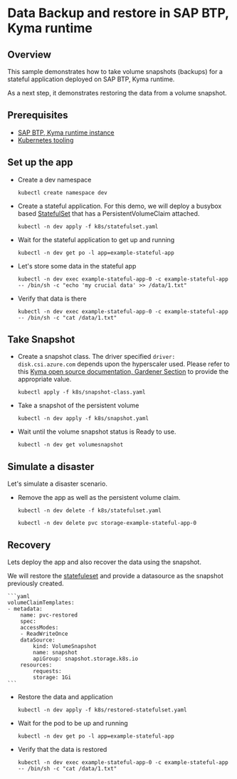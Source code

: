 # Data Backup and restore in SAP BTP, Kyma runtime

## Overview

This sample demonstrates how to take volume snapshots (backups) for a stateful application deployed on SAP BTP, Kyma runtime.

As a next step, it demonstrates restoring the data from a volume snapshot.

## Prerequisites

* [SAP BTP, Kyma runtime instance](../prerequisites/#kyma)
* [Kubernetes tooling](../prerequisites/#kubernetes)

## Set up the app

* Create a dev namespace

    ```shell script
    kubectl create namespace dev
    ```

* Create a stateful application. For this demo, we will deploy a busybox based [StatefulSet](k8s/statefulset.yaml) that has a PersistentVolumeClaim attached.

    ```shell script
    kubectl -n dev apply -f k8s/statefulset.yaml
    ```

* Wait for the stateful application to get up and running

    ```shell script
    kubectl -n dev get po -l app=example-stateful-app
    ```

* Let's store some data in the stateful app

    ```shell script
    kubectl -n dev exec example-stateful-app-0 -c example-stateful-app -- /bin/sh -c "echo 'my crucial data' >> /data/1.txt"
    ```

* Verify that data is there

    ```shell script
    kubectl -n dev exec example-stateful-app-0 -c example-stateful-app -- /bin/sh -c "cat /data/1.txt"
    ```

## Take Snapshot

* Create a snapshot class. The driver specified `driver: disk.csi.azure.com` depends upon the hyperscaler used. Please refer to this [Kyma open source documentation, Gardener Section](https://kyma-project.io/docs/kyma/latest/04-operation-guides/operations/10-backup-kyma/#create-on-demand-volume-snapshots) to provide the appropriate value.

    ```shell script
    kubectl apply -f k8s/snapshot-class.yaml
    ```

* Take a snapshot of the persistent volume

    ```shell script
    kubectl -n dev apply -f k8s/snapshot.yaml
    ```

* Wait until the volume snapshot status is Ready to use.

    ```shell script
    kubectl -n dev get volumesnapshot
    ```

## Simulate a disaster

Let's simulate a disaster scenario.

* Remove the app as well as the persistent volume claim.

    ```shell script
    kubectl -n dev delete -f k8s/statefulset.yaml

    kubectl -n dev delete pvc storage-example-stateful-app-0
    ```

## Recovery

Lets deploy the app and also recover the data using the snapshot.

We will restore the [statefuleset](k8s/restored-statefulset.yaml) and provide a datasource as the snapshot previously created.

    ```yaml
    volumeClaimTemplates:
    - metadata:
        name: pvc-restored
        spec:
        accessModes:
        - ReadWriteOnce
        dataSource:
            kind: VolumeSnapshot
            name: snapshot
            apiGroup: snapshot.storage.k8s.io
        resources:
            requests:
            storage: 1Gi
    ```

* Restore the data and application
  
    ```shell script
    kubectl -n dev apply -f k8s/restored-statefulset.yaml
    ```

* Wait for the pod to be up and running

    ```shell script
    kubectl -n dev get po -l app=example-stateful-app
    ```

* Verify that the data is restored

    ```shell script
    kubectl -n dev exec example-stateful-app-0 -c example-stateful-app -- /bin/sh -c "cat /data/1.txt"
    ```
